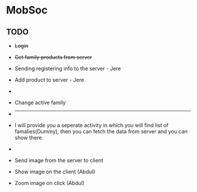# MobSoc

## TODO
* ~~Login~~
* ~~Get family products from server~~
* Sending registering info to the server - Jere
* Add product to server - Jere
* 
* Change active family
* --------------------
* I will provide you a seperate activity in which you will find list of famalies(Dummy), then you can fetch the data from server and you can show there.
* 

* Send image from the server to client
* Show image on the client (Abdul)
* Zoom image on click (Abdul)
